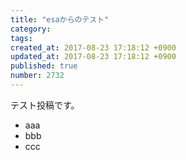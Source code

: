 ```yaml
---
title: "esaからのテスト"
category: 
tags: 
created_at: 2017-08-23 17:18:12 +0900
updated_at: 2017-08-23 17:18:12 +0900
published: true
number: 2732
---
```


テスト投稿です。

- aaa
- bbb
- ccc
